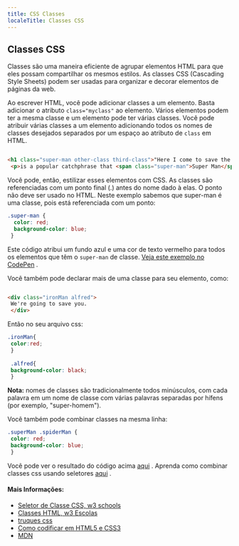 ```yaml
---
title: CSS Classes
localeTitle: Classes CSS
---
```

## Classes CSS

Classes são uma maneira eficiente de agrupar elementos HTML para que eles possam compartilhar os mesmos estilos. As classes CSS (Cascading Style Sheets) podem ser usadas para organizar e decorar elementos de páginas da web.

Ao escrever HTML, você pode adicionar classes a um elemento. Basta adicionar o atributo `class="myclass"` ao elemento. Vários elementos podem ter a mesma classe e um elemento pode ter várias classes. Você pode atribuir várias classes a um elemento adicionando todos os nomes de classes desejados separados por um espaço ao atributo de `class` em HTML.

```html

<h1 class="super-man other-class third-class">"Here I come to save the day!"</h1> 
 <p>is a popular catchphrase that <span class="super-man">Super Man</span> often said.</p> 
```

Você pode, então, estilizar esses elementos com CSS. As classes são referenciadas com um ponto final (.) antes do nome dado à elas. O ponto não deve ser usado no HTML. Neste exemplo sabemos que super-man é uma classe, pois está referenciada com um ponto:

```css
.super-man { 
  color: red; 
  background-color: blue; 
 } 
```

Este código atribui um fundo azul e uma cor de texto vermelho para todos os elementos que têm o `super-man` de classe. [Veja este exemplo no CodePen](https://codepen.io/Tlandis/pen/RLvomV) .

Você também pode declarar mais de uma classe para seu elemento, como:

```html

<div class="ironMan alfred"> 
 We're going to save you. 
 </div> 
```

Então no seu arquivo css:

```css
.ironMan{ 
 color:red; 
 } 
 
 .alfred{ 
 background-color: black; 
 } 
```

**Nota:** nomes de classes são tradicionalmente todos minúsculos, com cada palavra em um nome de classe com várias palavras separadas por hífens (por exemplo, "super-homem").

Você também pode combinar classes na mesma linha:

```css
.superMan .spiderMan { 
 color: red; 
 background-color: blue; 
 } 
```

Você pode ver o resultado do código acima [aqui](https://codepen.io/Tlandis/pen/RLvomV) . Aprenda como combinar classes css usando seletores [aqui](https://www.w3schools.com/css/css_combinators.asp) .

#### Mais Informações:

*   [Seletor de Classe CSS, w3 schools](https://www.w3schools.com/cssref/sel_class.asp)
*   [Classes HTML, w3 Escolas](https://www.w3schools.com/html/html_classes.asp)
*   [truques css](https://css-tricks.com/how-css-selectors-work/)
*   [Como codificar em HTML5 e CSS3](http://howtocodeinhtml.com/chapter7.html)
*   [MDN](https://developer.mozilla.org/en-US/docs/Web/HTML/Global_attributes/class)
